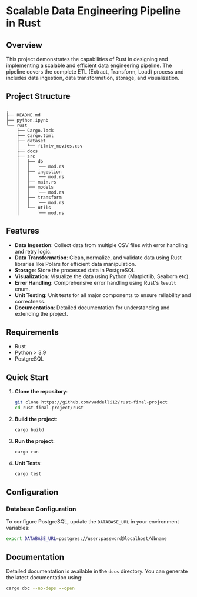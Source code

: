 # Scalable Data Engineering Pipeline in Rust

## Overview

This project demonstrates the capabilities of Rust in designing and implementing a scalable and efficient data engineering pipeline. The pipeline covers the complete ETL (Extract, Transform, Load) process and includes data ingestion, data transformation, storage, and visualization. 

## Project Structure

```
.
├── README.md
├── python.ipynb
└── rust
    ├── Cargo.lock
    ├── Cargo.toml
    ├── dataset
    │   └── filmtv_movies.csv
    ├── docs
    ├── src
    │   ├── db
    │   │   └── mod.rs
    │   ├── ingestion
    │   │   └── mod.rs
    │   ├── main.rs
    │   ├── models
    │   │   └── mod.rs
    │   ├── transform
    │   │   └── mod.rs
    │   └── utils
    │       └── mod.rs
```

## Features

- **Data Ingestion**: Collect data from multiple CSV files with error handling and retry logic.
- **Data Transformation**: Clean, normalize, and validate data using Rust libraries like Polars for efficient data manipulation.
- **Storage**: Store the processed data in PostgreSQL
- **Visualization**: Visualize the data using Python (Matplotlib, Seaborn etc).
- **Error Handling**: Comprehensive error handling using Rust's `Result` enum.
- **Unit Testing**: Unit tests for all major components to ensure reliability and correctness.
- **Documentation**: Detailed documentation for understanding and extending the project.

## Requirements

- Rust
- Python > 3.9
- PostgreSQL

## Quick Start

1. **Clone the repository**:

    ```sh
    git clone https://github.com/vaddelli12/rust-final-project
    cd rust-final-project/rust
    ```

2. **Build the project**:

    ```sh
    cargo build
    ```

3. **Run the project**:

    ```sh
    cargo run
    ```

4. **Unit Tests**:

    ```sh
    cargo test
    ```

## Configuration

### Database Configuration

To configure PostgreSQL, update the `DATABASE_URL` in your environment variables:

```sh
export DATABASE_URL=postgres://user:password@localhost/dbname
```

## Documentation

Detailed documentation is available in the `docs` directory. You can generate the latest documentation using:

```sh
cargo doc --no-deps --open
```
